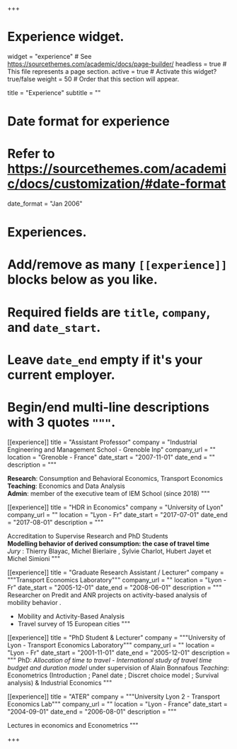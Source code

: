 +++
# Experience widget.
widget = "experience"  # See https://sourcethemes.com/academic/docs/page-builder/
headless = true  # This file represents a page section.
active = true  # Activate this widget? true/false
weight = 50  # Order that this section will appear.

title = "Experience"
subtitle = ""

# Date format for experience
#   Refer to https://sourcethemes.com/academic/docs/customization/#date-format
date_format = "Jan 2006"

# Experiences.
#   Add/remove as many `[[experience]]` blocks below as you like.
#   Required fields are `title`, `company`, and `date_start`.
#   Leave `date_end` empty if it's your current employer.
#   Begin/end multi-line descriptions with 3 quotes `"""`.
[[experience]]
  title = "Assistant Professor"
  company = "Industrial Engineering and Management School - Grenoble Inp"
  company_url = ""
  location = "Grenoble - France"
  date_start = "2007-11-01"
  date_end = ""
  description = """
  
  **Research**:  Consumption and Behavioral Economics, Transport Economics  
  **Teaching**: Economics and Data Analysis  
  **Admin**: member of the executive team of IEM School (since 2018)
  """

[[experience]]
title = "HDR in Economics"
company = "University of Lyon"
company_url = ""
location = "Lyon - Fr"
date_start = "2017-07-01"
date_end = "2017-08-01"
description = """
  
  Accreditation to Supervise Research and PhD Students  
  **Modelling behavior of derived consumption: the case of travel time**  
  *Jury* : Thierry Blayac, Michel Bierlaire , Sylvie Charlot, Hubert Jayet et Michel Simioni
  """

 
[[experience]]
title = "Graduate Research Assistant / Lecturer"
company = """Transport Economics Laboratory"""
company_url = ""
location = "Lyon - Fr"
date_start = "2005-12-01"
date_end = "2008-06-01"
description = """
  Researcher on Predit and ANR projects on activity-based analysis of mobility behavior .
  
  - Mobility and Activity-Based Analysis
  - Travel survey of 15 European cities
"""

[[experience]]
title = "PhD Student & Lecturer"
company = """University of Lyon - Transport Economics Laboratory"""
company_url = ""
location = "Lyon - Fr"
date_start = "2001-11-01"
date_end = "2005-12-01"
description = """
  PhD: *Allocation of time to travel - International study of travel time budget and duration model* under supervision of  Alain Bonnafous
  *Teaching*:  Econometrics (Introduction ; Panel date ; Discret choice model ; Survival analysis) & Industrial Economics
""" 
 
  
[[experience]]
  title = "ATER"
  company = """University Lyon 2 - Transport Economics Lab"""
  company_url = ""
  location = "Lyon - France"
  date_start = "2004-09-01"
  date_end = "2006-08-01"
  description = """
  
  Lectures in economics and Econometrics
  """


+++
